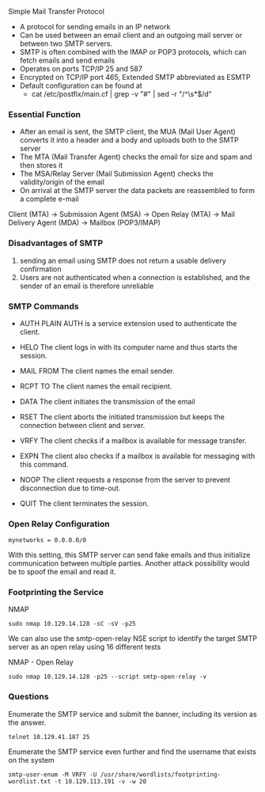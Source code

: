 Simple Mail Transfer Protocol
- A protocol for sending emails in an IP network
- Can be used between an email client and an outgoing mail server or between two SMTP servers. 
- SMTP is often combined with the IMAP or POP3 protocols, which can fetch emails and send emails
- Operates on ports TCP/IP 25 and 587
- Encrypted on TCP/IP port 465, Extended SMTP abbreviated as ESMTP
- Default configuration can be found at
	- cat /etc/postfix/main.cf | grep -v "#" | sed -r "/^\s*$/d"

### Essential Function

- After an email is sent, the SMTP client, the MUA (Mail User Agent) converts it into a header and a body and uploads both to the SMTP server
- The MTA (Mail Transfer Agent) checks the email for size and spam and then stores it
- The MSA/Relay Server (Mail Submission Agent) checks the validity/origin of the email
- On arrival at the SMTP server the data packets are reassembled to form a complete e-mail

Client (MTA) -> Submission Agent (MSA) -> Open Relay (MTA) -> Mail Delivery Agent (MDA) -> Mailbox (POP3/IMAP)

### Disadvantages of SMTP

1) sending an email using SMTP does not return a usable delivery confirmation
2) Users are not authenticated when a connection is established, and the sender of an email is therefore unreliable

### SMTP Commands

- AUTH PLAIN	AUTH is a service extension used to authenticate the client.

- HELO	The client logs in with its computer name and thus starts the session.

- MAIL FROM	The client names the email sender.

- RCPT TO	The client names the email recipient.

- DATA	The client initiates the transmission of the email

- RSET	The client aborts the initiated transmission but keeps the connection between client and server.

- VRFY	The client checks if a mailbox is available for message transfer.

- EXPN	The client also checks if a mailbox is available for messaging with this command.

- NOOP	The client requests a response from the server to prevent disconnection due to time-out.

- QUIT	The client terminates the session.


### Open Relay Configuration
```
mynetworks = 0.0.0.0/0
```
With this setting, this SMTP server can send fake emails and thus initialize communication between multiple parties. Another attack possibility would be to spoof the email and read it.

### Footprinting the Service

NMAP
```
sudo nmap 10.129.14.128 -sC -sV -p25
```

We can also use the smtp-open-relay NSE script to identify the target SMTP server as an open relay using 16 different tests

NMAP - Open Relay
```
sudo nmap 10.129.14.128 -p25 --script smtp-open-relay -v
```

### Questions

Enumerate the SMTP service and submit the banner, including its version as the answer.

```
telnet 10.129.41.187 25
```


Enumerate the SMTP service even further and find the username that exists on the system
```
smtp-user-enum -M VRFY -U /usr/share/wordlists/footprinting-wordlist.txt -t 10.129.113.191 -v -w 20

```
